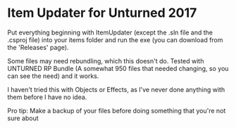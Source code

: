# Item Updater for Unturned 2017

Put everything beginning with ItemUpdater (except the .sln file and the .csproj file) into your items folder and run the exe (you can download from the 'Releases' page). 

Some files may need rebundling, which this doesn't do. Tested with UNTURNED RP Bundle (A somewhat 950 files that needed changing, so you can see the need) and it works.

I haven't tried this with Objects or Effects, as I've never done anything with them before I have no idea. 

Pro tip: Make a backup of your files before doing something that you're not sure about
